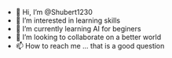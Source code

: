 - 👋 Hi, I’m @Shubert1230
- 👀 I’m interested in learning skills
- 🌱 I’m currently learning AI for beginers
- 💞️ I’m looking to collaborate on a better world
- 📫 How to reach me ... that is a good question

<!---
Shubert1230/Shubert1230 is a ✨ special ✨ repository because its `README.md` (this file) appears on your GitHub profile.
You can click the Preview link to take a look at your changes.
--->
